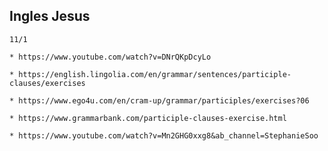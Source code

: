 Ingles Jesus
------------

	11/1
	
	* https://www.youtube.com/watch?v=DNrQKpDcyLo
	
	* https://english.lingolia.com/en/grammar/sentences/participle-clauses/exercises
	
	* https://www.ego4u.com/en/cram-up/grammar/participles/exercises?06
	
	* https://www.grammarbank.com/participle-clauses-exercise.html
	
	* https://www.youtube.com/watch?v=Mn2GHG0xxg8&ab_channel=StephanieSoo
	